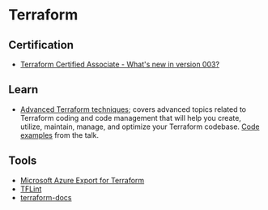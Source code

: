 # Terraform

## Certification

- [Terraform Certified Associate - What's new in version 003?](https://youtu.be/HrS7oy066R8)

## Learn

- [Advanced Terraform techniques](https://www.hashicorp.com/resources/advanced-terraform-techniques); covers advanced topics related to Terraform coding and code management that will help you create, utilize, maintain, manage, and optimize your Terraform codebase.  [Code examples](https://github.com/movinalot/hashitalks-2023) from the talk.

## Tools

- [Microsoft Azure Export for Terraform](https://github.com/Azure/aztfexport)
- [TFLint](https://github.com/terraform-linters/tflint)
- [terraform-docs](https://github.com/terraform-docs/terraform-docs)
